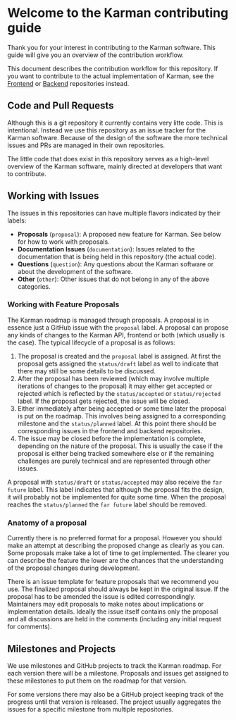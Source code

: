 #  Welcome to the Karman contributing guide

Thank you for your interest in contributing to the Karman software. This guide will give you an overview of the contribution workflow.

This document describes the contribution workflow for this repository. If you want to contribute to the actual implementation of Karman, see the [Frontend](https://github.com/Karaoke-Manager/frontend) or [Backend](https://github.com/Karaoke-Manager/backend) repositories instead.

## Code and Pull Requests

Although this is a git repository it currently contains very litte code. This is intentional. Instead we use this repository as an issue tracker for the Karman software. Because of the design of the software the more technical issues and PRs are managed in their own repositories.

The little code that does exist in this repository serves as a high-level overview of the Karman software, mainly directed at developers that want to contribute.

## Working with Issues

The issues in this repositories can have multiple flavors indicated by their labels:

- **Proposals** (`proposal`): A proposed new feature for Karman. See below for how to work with proposals.
- **Documentation Issues** (`documentation`): Issues related to the documentation that is being held in this repository (the actual code).
- **Questions** (`question`): Any questions about the Karman software or about the development of the software.
- **Other** (`other`): Other issues that do not belong in any of the above categories.

### Working with Feature Proposals

The Karman roadmap is managed through proposals. A proposal is in essence just a GitHub issue with the `proposal` label. A proposal can propose any kinds of changes to the Karman API, frontend or both (which usually is the case). The typical lifecycle of a proposal is as follows:

1. The proposal is created and the `proposal` label is assigned. At first the proposal gets assigned the `status/draft` label as well to indicate that there may still be some details to be discussed.
2. After the proposal has been reviewed (which may involve multiple iterations of changes to the proposal) it may either get accepted or rejected which is reflected by the `status/accepted` or `status/rejected` label. If the proposal gets rejected, the issue will be closed.
3. Either immediately after being accepted or some time later the proposal is put on the roadmap. This involves being assigned to a corresponding milestone and the `status/planned` label. At this point there should be corresponding issues in the frontend and backend repositories.
4. The issue may be closed before the implementation is complete, depending on the nature of the proposal. This is usually the case if the proposal is either being tracked somewhere else or if the remaining challenges are purely technical and are represented through other issues.

A proposal with `status/draft` or `status/accepted`  may also receive the `far future` label. This label indicates that although the proposal fits the design, it will probably not be implemented for quite some time. When the proposal reaches the `status/planned` the `far future` label should be removed.

### Anatomy of a proposal

Currently there is no preferred format for a proposal. However you should make an attempt at describing the proposed change as clearly as you can. Some proposals make take a lot of time to get implemented. The clearer you can describe the feature the lower are the chances that the understanding of the proposal changes during development.

There is an issue template for feature proposals that we recommend you use. The finalized proposal should always be kept in the original issue. If the proposal has to be amended the issue is edited correspondingly. Maintainers may edit proposals to make notes about implications or implementation details. Ideally the issue itself contains only the proposal and all discussions are held in the comments (including any initial request for comments).

## Milestones and Projects

We use milestones and GitHub projects to track the Karman roadmap. For each version there will be a milestone. Proposals and issues get assigned to these milestones to put them on the roadmap for that version.

For some versions there may also be a GitHub project keeping track of the progress until that version is released. The project usually aggregates the issues for a specific milestone from multiple repositories.